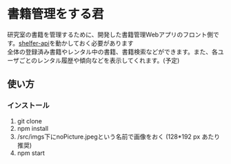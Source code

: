 # 書籍管理をする君
研究室の書籍を管理するために、開発した書籍管理Webアプリのフロント側です。[shelfer-api](https://github.com/yamakenji24/shelfer-api)を動かしておく必要があります  
全体の登録済み書籍やレンタル中の書籍、書籍検索などができます。また、各ユーザごとのレンタル履歴や傾向などを表示してくれます。(予定)  

## 使い方
### インストール
1. git clone
2. npm install
3. /src/imgs下にnoPicture.jpegという名前で画像をおく
(128*192 px あたり推奨)
4. npm start